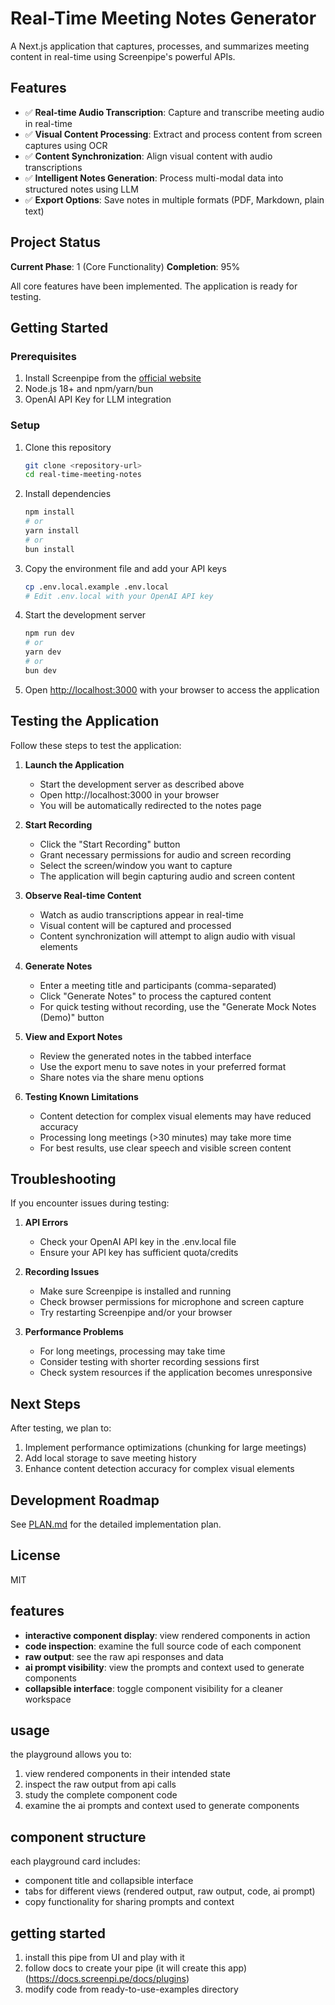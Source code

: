 # Real-Time Meeting Notes Generator

A Next.js application that captures, processes, and summarizes meeting content in real-time using Screenpipe's powerful APIs.

## Features

- ✅ **Real-time Audio Transcription**: Capture and transcribe meeting audio in real-time
- ✅ **Visual Content Processing**: Extract and process content from screen captures using OCR
- ✅ **Content Synchronization**: Align visual content with audio transcriptions
- ✅ **Intelligent Notes Generation**: Process multi-modal data into structured notes using LLM
- ✅ **Export Options**: Save notes in multiple formats (PDF, Markdown, plain text)

## Project Status

**Current Phase**: 1 (Core Functionality)
**Completion**: 95%

All core features have been implemented. The application is ready for testing.

## Getting Started

### Prerequisites

1. Install Screenpipe from the [official website](https://screenpipe.com/)
2. Node.js 18+ and npm/yarn/bun
3. OpenAI API Key for LLM integration

### Setup

1. Clone this repository
   ```bash
   git clone <repository-url>
   cd real-time-meeting-notes
   ```

2. Install dependencies
   ```bash
   npm install
   # or
   yarn install
   # or
   bun install
   ```

3. Copy the environment file and add your API keys
   ```bash
   cp .env.local.example .env.local
   # Edit .env.local with your OpenAI API key
   ```

4. Start the development server
   ```bash
   npm run dev
   # or
   yarn dev
   # or
   bun dev
   ```

5. Open [http://localhost:3000](http://localhost:3000) with your browser to access the application

## Testing the Application

Follow these steps to test the application:

1. **Launch the Application**
   - Start the development server as described above
   - Open http://localhost:3000 in your browser
   - You will be automatically redirected to the notes page

2. **Start Recording**
   - Click the "Start Recording" button
   - Grant necessary permissions for audio and screen recording
   - Select the screen/window you want to capture
   - The application will begin capturing audio and screen content

3. **Observe Real-time Content**
   - Watch as audio transcriptions appear in real-time
   - Visual content will be captured and processed
   - Content synchronization will attempt to align audio with visual elements

4. **Generate Notes**
   - Enter a meeting title and participants (comma-separated)
   - Click "Generate Notes" to process the captured content
   - For quick testing without recording, use the "Generate Mock Notes (Demo)" button

5. **View and Export Notes**
   - Review the generated notes in the tabbed interface
   - Use the export menu to save notes in your preferred format
   - Share notes via the share menu options

6. **Testing Known Limitations**
   - Content detection for complex visual elements may have reduced accuracy
   - Processing long meetings (>30 minutes) may take more time
   - For best results, use clear speech and visible screen content

## Troubleshooting

If you encounter issues during testing:

1. **API Errors**
   - Check your OpenAI API key in the .env.local file
   - Ensure your API key has sufficient quota/credits

2. **Recording Issues**
   - Make sure Screenpipe is installed and running
   - Check browser permissions for microphone and screen capture
   - Try restarting Screenpipe and/or your browser

3. **Performance Problems**
   - For long meetings, processing may take time
   - Consider testing with shorter recording sessions first
   - Check system resources if the application becomes unresponsive

## Next Steps

After testing, we plan to:

1. Implement performance optimizations (chunking for large meetings)
2. Add local storage to save meeting history
3. Enhance content detection accuracy for complex visual elements

## Development Roadmap

See [PLAN.md](./PLAN.md) for the detailed implementation plan.

## License

MIT

<!-- <img width="1312" alt="screenshot of component playground" src="https://github.com/user-attachments/assets/3e5abd07-0a3c-4c3b-8351-5107beb4fb10"> -->

## features

- **interactive component display**: view rendered components in action
- **code inspection**: examine the full source code of each component
- **raw output**: see the raw api responses and data
- **ai prompt visibility**: view the prompts and context used to generate components
- **collapsible interface**: toggle component visibility for a cleaner workspace

## usage

the playground allows you to:

1. view rendered components in their intended state
2. inspect the raw output from api calls
3. study the complete component code
4. examine the ai prompts and context used to generate components

## component structure

each playground card includes:
- component title and collapsible interface
- tabs for different views (rendered output, raw output, code, ai prompt)
- copy functionality for sharing prompts and context

## getting started

1. install this pipe from UI and play with it
2. follow docs to create your pipe (it will create this app) (https://docs.screenpi.pe/docs/plugins)
3. modify code from ready-to-use-examples directory

